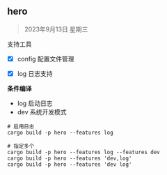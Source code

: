 ## hero

> 2023年9月13日 星期三









支持工具

- [x] config 配置文件管理
- [x] log 日志支持





**条件编译**

- log    启动日志
- dev   系统开发模式

```shell
# 启用日志
cargo build -p hero --features log

# 指定多个
cargo build -p hero --features log --features dev
cargo build -p hero --features 'dev,log'
cargo build -p hero --features 'dev log'
```

